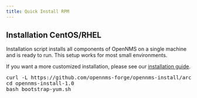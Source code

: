 ```yaml
---
title: Quick Install RPM
---
```


## Installation CentOS/RHEL

Installation script installs all components of OpenNMS on a single machine and is ready to run.
This setup works for most small environments.

If you want a more customized installation, please see our [installation guide](http://docs.opennms.org/opennms/releases/17.0.0/guide-install/guide-install.html#gi-install-opennms-rhel).

<pre class="prettyprint">
curl -L https://github.com/opennms-forge/opennms-install/archive/1.0.tar.gz | tar xz
cd opennms-install-1.0
bash bootstrap-yum.sh
</pre>

<script type="text/javascript" src="https://asciinema.org/a/7yxcofm8hmxjzn25tuhuplbln.js" id="asciicast-7yxcofm8hmxjzn25tuhuplbln" async></script>


